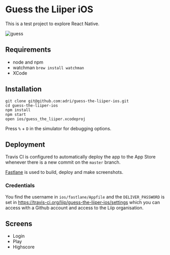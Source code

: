 # Guess the Liiper iOS

This is a test project to explore React Native.

![guess](https://cloud.githubusercontent.com/assets/133832/8000133/fb6074be-0b56-11e5-994d-60a61ce2147f.gif)

## Requirements

 * node and npm
 * watchman `brew install watchman`
 * XCode

## Installation

```
git clone git@github.com:adri/guess-the-liiper-ios.git
cd guess-the-liiper-ios
npm install
npm start
open ios/guess_the_liiper.xcodeproj
```

Press `%` + `D` in the simulator for debugging options.

## Deployment

Travis CI is configured to automatically deploy the app to the 
App Store whenever there is a new commit on the `master` branch. 

[Fastlane](https://github.com/KrauseFx/fastlane) is used to build,
deploy and make screenshots.

### Credentials

You find the username in `ios/fastlane/Appfile` and the `DELIVER_PASSWORD` 
is set in https://travis-ci.org/liip/guess-the-liiper-ios/settings which
you can access with a Github account and access to the Liip organisation.

## Screens

 * Login
 * Play
 * Highscore



